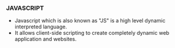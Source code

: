 ### JAVASCRIPT

- Javascript which is also known as "JS" is a high level dynamic interpreted language.
- It allows client-side scripting to create completely dynamic web application and websites.